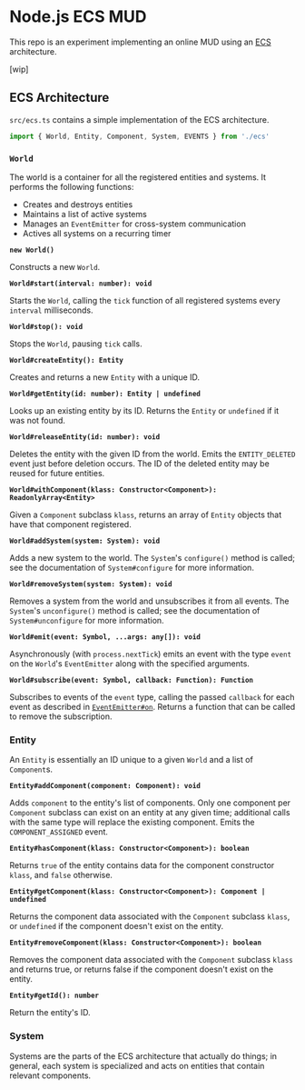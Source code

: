 # Node.js ECS MUD

This repo is an experiment implementing an online MUD using an [ECS](https://en.wikipedia.org/wiki/Entity%E2%80%93component%E2%80%93system) architecture.

[wip]

## ECS Architecture

`src/ecs.ts` contains a simple implementation of the ECS architecture.

```javascript
import { World, Entity, Component, System, EVENTS } from './ecs'
```

### `World`

The world is a container for all the registered entities and systems. It performs the following functions:

* Creates and destroys entities
* Maintains a list of active systems
* Manages an `EventEmitter` for cross-system communication
* Actives all systems on a recurring timer

**`new World()`**

Constructs a new `World`.

**`World#start(interval: number): void`**

Starts the `World`, calling the `tick` function of all registered systems every `interval` milliseconds.

**`World#stop(): void`**

Stops the `World`, pausing `tick` calls.

**`World#createEntity(): Entity`**

Creates and returns a new `Entity` with a unique ID.

**`World#getEntity(id: number): Entity | undefined`**

Looks up an existing entity by its ID. Returns the `Entity` or `undefined` if it was not found.

**`World#releaseEntity(id: number): void`**

Deletes the entity with the given ID from the world. Emits the `ENTITY_DELETED` event just before deletion occurs. The ID of the deleted entity may be reused for future entities.

**`World#withComponent(klass: Constructor<Component>): ReadonlyArray<Entity>`**

Given a `Component` subclass `klass`, returns an array of `Entity` objects that have that component registered.

**`World#addSystem(system: System): void`**

Adds a new system to the world. The `System`'s `configure()` method is called; see the documentation of `System#configure` for more information.

**`World#removeSystem(system: System): void`**

Removes a system from the world and unsubscribes it from all events. The `System`'s `unconfigure()` method is called; see the documentation of `System#unconfigure` for more information.

**`World#emit(event: Symbol, ...args: any[]): void`**

Asynchronously (with `process.nextTick`) emits an event with the type `event` on the `World`'s `EventEmitter` along with the specified arguments.

**`World#subscribe(event: Symbol, callback: Function): Function`**

Subscribes to events of the `event` type, calling the passed `callback` for each event as described in [`EventEmitter#on`](https://nodejs.org/api/events.html#events_emitter_on_eventname_listener). Returns a function that can be called to remove the subscription.

### Entity

An `Entity` is essentially an ID unique to a given `World` and a list of `Component`s.

**`Entity#addComponent(component: Component): void`**

Adds `component` to the entity's list of components. Only one component per `Component` subclass can exist on an entity at any given time; additional calls with the same type will replace the existing component. Emits the `COMPONENT_ASSIGNED` event.

**`Entity#hasComponent(klass: Constructor<Component>): boolean`**

Returns `true` of the entity contains data for the component constructor `klass`, and `false` otherwise.

**`Entity#getComponent(klass: Constructor<Component>): Component | undefined`**

Returns the component data associated with the `Component` subclass `klass`, or `undefined` if the component doesn't exist on the entity.

**`Entity#removeComponent(klass: Constructor<Component>): boolean`**

Removes the component data associated with the `Component` subclass `klass` and returns true, or returns false if the component doesn't exist on the entity.

**`Entity#getId(): number`**

Return the entity's ID.

### System

Systems are the parts of the ECS architecture that actually do things; in general, each system is specialized and acts on entities that contain relevant components.
